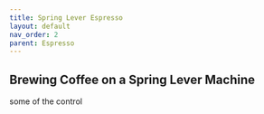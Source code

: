 ```yaml
---
title: Spring Lever Espresso
layout: default
nav_order: 2
parent: Espresso
---
```


## Brewing Coffee on a Spring Lever Machine
some of the control
